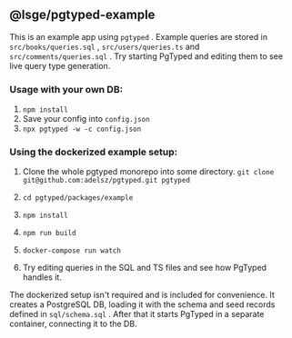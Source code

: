 ## @lsge/pgtyped-example

This is an example app using `pgtyped` .
Example queries are stored in `src/books/queries.sql` , `src/users/queries.ts` and `src/comments/queries.sql` .
Try starting PgTyped and editing them to see live query type generation.

### Usage with your own DB:

1. `npm install`
2. Save your config into `config.json`
2. `npx pgtyped -w -c config.json`

### Using the dockerized example setup:

1. Clone the whole pgtyped monorepo into some directory.
 `git clone git@github.com:adelsz/pgtyped.git pgtyped`

2. `cd pgtyped/packages/example`
3. `npm install`
4. `npm run build`
5. `docker-compose run watch`
6. Try editing queries in the SQL and TS files and see how PgTyped handles it.

The dockerized setup isn't required and is included for convenience.
It creates a PostgreSQL DB, loading it with the schema and seed records defined in `sql/schema.sql` .
After that it starts PgTyped in a separate container, connecting it to the DB.
